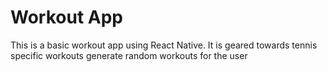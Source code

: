 # Workout App
This is a basic workout app using React Native. It is geared towards tennis specific workouts 
generate random workouts for the user
